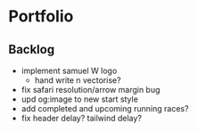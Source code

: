 # Portfolio

## Backlog

- implement samuel W logo
  - hand write n vectorise?
- fix safari resolution/arrow margin bug
- upd og:image to new start style
- add completed and upcoming running races?
- fix header delay? tailwind delay?
